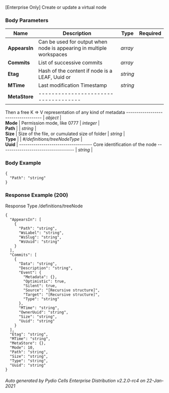 






 
[Enterprise Only] Create or update a virtual node  


### Body Parameters

Name | Description | Type | Required
---|---|---|---
**AppearsIn** | Can be used for output when node is appearing in multiple workspaces | _array_ |   
**Commits** | List of successive commits | _array_ |   
**Etag** | Hash of the content if node is a LEAF, Uuid or | _string_ |   
**MTime** | Last modification Timestamp | _string_ |   
**MetaStore** | ------------------------------------
Then a free K => V representation of any kind of metadata
------------------------------------ | _object_ |   
**Mode** | Permission mode, like 0777 | _integer_ |   
**Path** |  | _string_ |   
**Size** | Size of the file, or cumulated size of folder | _string_ |   
**Type** |  | _#/definitions/treeNodeType_ |   
**Uuid** | ------------------------------------
Core identification of the node
------------------------------------ | _string_ |   


### Body Example
```
{
  "Path": "string"
}
```






### Response Example (200)
Response Type /definitions/treeNode

```
{
  "AppearsIn": [
    {
      "Path": "string",
      "WsLabel": "string",
      "WsSlug": "string",
      "WsUuid": "string"
    }
  ],
  "Commits": [
    {
      "Data": "string",
      "Description": "string",
      "Event": {
        "Metadata": {},
        "Optimistic": true,
        "Silent": true,
        "Source": "[Recursive structure]",
        "Target": "[Recursive structure]",
        "Type": "string"
      },
      "MTime": "string",
      "OwnerUuid": "string",
      "Size": "string",
      "Uuid": "string"
    }
  ],
  "Etag": "string",
  "MTime": "string",
  "MetaStore": {},
  "Mode": 10,
  "Path": "string",
  "Size": "string",
  "Type": "string",
  "Uuid": "string"
}
```




###### Auto generated by Pydio Cells Enterprise Distribution v2.2.0-rc4 on 22-Jan-2021
